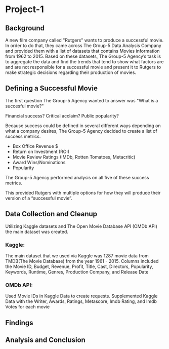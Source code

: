 # Project-1

## Background

A new film company called "Rutgers" wants to produce a successful movie. In order to do that, they came across The Group-5 Data Analysis Company and provided them with a list of datasets that contains Movies information from 1962 to 2015. Based on these datasets, The Group-5 Agency’s task is to aggregate the data and find the trends that tend to show what factors are and are not responsible for a successful movie and present it to Rutgers to make strategic decisions regarding their production of movies.

## Defining a Successful Movie
The first question The Group-5 Agency wanted to answer was "What is a succesful movie?" 

Financial success? Critical acclaim? Public popularity? 

Because success could be defined in several different ways depending on what a company desires, The Group-5 Agency decided to create a list of success metrics.

- Box Office Revenue $
- Return on Investment (ROI)
- Movie Review Ratings (IMDb, Rotten Tomatoes, Metacritic)
- Award Wins/Nominations
- Popularity

The Group-5 Agency performed analysis on all five of these success metrics. 

This provided Rutgers with multiple options for how they will produce their version of a “successful movie”.

## Data Collection and Cleanup
Utilizing Kaggle datasets and The Open Movie Database API (OMDb API) the main dataset was created.

### Kaggle: 
The main dataset that we used via Kaggle was 1287 movie data from TMDB(The Movie Database) from the year 1961 - 2015.
Columns included the Movie ID, Budget, Revenue, Profit, Title, Cast, Directors, Popularity, Keywords, Runtime, Genres, Production Company, and Release Date

### OMDb API: 
Used Movie IDs in Kaggle Data to create requests.
Supplemented Kaggle Data with the Writer, Awards, Ratings, Metascore, Imdb Rating, and Imdb Votes for each movie

## Findings

## Analysis and Conclusion
